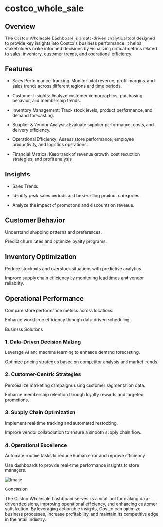 # costco_whole_sale
## Overview

The Costco Wholesale Dashboard is a data-driven analytical tool designed to provide key insights into Costco's business performance. It helps stakeholders make informed decisions by visualizing critical metrics related to sales, inventory, customer trends, and operational efficiency.

## Features

- Sales Performance Tracking: Monitor total revenue, profit margins, and sales trends across different regions and time periods.

- Customer Insights: Analyze customer demographics, purchasing behavior, and membership trends.

- Inventory Management: Track stock levels, product performance, and demand forecasting.

- Supplier & Vendor Analysis: Evaluate supplier performance, costs, and delivery efficiency.

- Operational Efficiency: Assess store performance, employee productivity, and logistics operations.

- Financial Metrics: Keep track of revenue growth, cost reduction strategies, and profit analysis.

## Insights

- Sales Trends

- Identify peak sales periods and best-selling product categories.

- Analyze the impact of promotions and discounts on revenue.

## Customer Behavior

Understand shopping patterns and preferences.

Predict churn rates and optimize loyalty programs.

## Inventory Optimization

Reduce stockouts and overstock situations with predictive analytics.

Improve supply chain efficiency by monitoring lead times and vendor reliability.

## Operational Performance

Compare store performance metrics across locations.

Enhance workforce efficiency through data-driven scheduling.

Business Solutions

### 1. Data-Driven Decision Making

Leverage AI and machine learning to enhance demand forecasting.

Optimize pricing strategies based on competitor analysis and market trends.

### 2. Customer-Centric Strategies

Personalize marketing campaigns using customer segmentation data.

Enhance membership retention through loyalty rewards and targeted promotions.

### 3. Supply Chain Optimization

Implement real-time tracking and automated restocking.

Improve vendor collaboration to ensure a smooth supply chain flow.

### 4. Operational Excellence

Automate routine tasks to reduce human error and improve efficiency.

Use dashboards to provide real-time performance insights to store managers.


![Image](https://github.com/user-attachments/assets/41e42552-9359-42d2-ae01-6dccc4ccc7d7)

Conclusion

The Costco Wholesale Dashboard serves as a vital tool for making data-driven decisions, improving operational efficiency, and enhancing customer satisfaction. By leveraging actionable insights, Costco can optimize business processes, increase profitability, and maintain its competitive edge in the retail industry.


